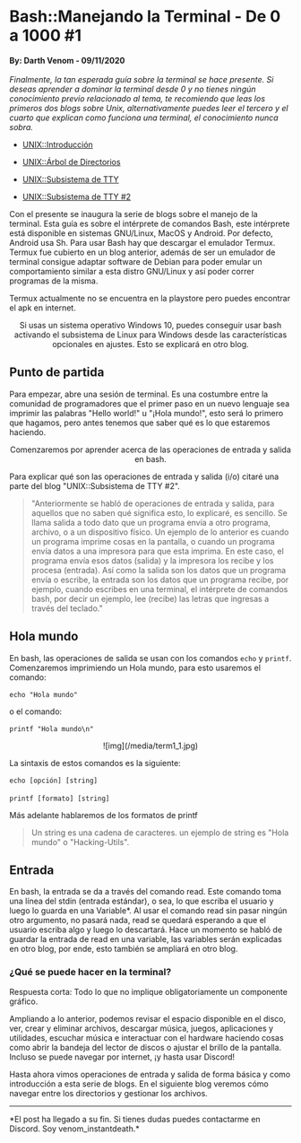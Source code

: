 # Bash::Manejando la Terminal - De 0 a 1000 #1
<b>By: Darth Venom - 09/11/2020</b>
<br>
<br>
*Finalmente, la tan esperada guía sobre la terminal se hace presente. Si deseas aprender a dominar la terminal desde 0 y no tienes ningún conocimiento previo relacionado al tema, te recomiendo que leas los primeros dos blogs sobre Unix, alternativamente puedes leer el tercero y el cuarto que explican como funciona una terminal, el conocimiento nunca sobra.*

- [UNIX::Introducción](http://aminoapps.com/p/1p1s72)

- [UNIX::Árbol de Directorios](http://aminoapps.com/p/acjg6k)

- [UNIX::Subsistema de TTY](http://aminoapps.com/p/13sczv)

- [UNIX::Subsistema de TTY #2](http://aminoapps.com/p/pmqzivz)

Con el presente se inaugura la serie de blogs sobre el manejo de la terminal. Esta guía es sobre el intérprete de comandos Bash, este intérprete está disponible en sistemas GNU/Linux, MacOS y Android. Por defecto, Android usa Sh. Para usar Bash hay que descargar el emulador Termux. Termux fue cubierto en un blog anterior, además de ser un emulador de terminal consigue adaptar software de Debian para poder emular un comportamiento similar a esta distro GNU/Linux y así poder correr programas de la misma.

Termux actualmente no se encuentra en la playstore pero puedes encontrar el apk en internet.

<center>Si usas un sistema operativo Windows 10, puedes conseguir usar bash activando el subsistema de Linux para Windows desde las características opcionales en ajustes. Esto se explicará en otro blog.</center>

## Punto de partida

Para empezar, abre una sesión de terminal. Es una costumbre entre la comunidad de programadores que el primer paso en un nuevo lenguaje sea imprimir las palabras "Hello world!" u "¡Hola mundo!", esto será lo primero que hagamos, pero antes tenemos que saber qué es lo que estaremos haciendo.

<center>Comenzaremos por aprender acerca de las operaciones de entrada y salida en bash.</center>

Para explicar qué son las operaciones de entrada y salida (i/o) citaré una parte del blog "UNIX::Subsistema de TTY #2".

> "Anteriormente se habló de operaciones de entrada y salida, para aquellos que no saben qué significa esto, lo explicaré, es sencillo. Se llama salida a todo dato que un programa envía a otro programa, archivo, o a un dispositivo físico. Un ejemplo de lo anterior es cuando un programa imprime cosas en la pantalla, o cuando un programa envía datos a una impresora para que esta imprima. En este caso, el programa envía esos datos (salida) y la impresora los recibe y los procesa (entrada). Así como la salida son los datos que un programa envía o escribe, la entrada son los datos que un programa recibe, por ejemplo, cuando escribes en una terminal, el intérprete de comandos bash, por decir un ejemplo, lee (recibe) las letras que ingresas a través del teclado."

## Hola mundo

En bash, las operaciones de salida se usan con los comandos `echo` y `printf`. Comenzaremos imprimiendo un Hola mundo, para esto usaremos el comando:

```
echo "Hola mundo"
```

o el comando:

```
printf "Hola mundo\n"
```

<center>![img](/media/term1_1.jpg)</center>

La sintaxis de estos comandos es la siguiente:

```
echo [opción] [string]

printf [formato] [string]
```

Más adelante hablaremos de los formatos de printf

> Un string es una cadena de caracteres. un ejemplo de string es "Hola mundo" o "Hacking-Utils".

## Entrada

En bash, la entrada se da a través del comando read. Este comando toma una línea del stdin (entrada estándar), o sea, lo que escriba el usuario y luego lo guarda en una Variable*. Al usar el comando read sin pasar ningún otro argumento, no pasará nada, read se quedará esperando a que el usuario escriba algo y luego lo descartará. Hace un momento se habló de guardar la entrada de read en una variable, las variables serán explicadas en otro blog, por ende, esto también se ampliará en otro blog.

### ¿Qué se puede hacer en la terminal?

Respuesta corta: Todo lo que no implique obligatoriamente un componente gráfico.

Ampliando a lo anterior, podemos revisar el espacio disponible en el disco, ver, crear y eliminar archivos, descargar música, juegos, aplicaciones y utilidades, escuchar música e interactuar con el hardware haciendo cosas como abrir la bandeja del lector de discos o ajustar el brillo de la pantalla. Incluso se puede navegar por internet, ¡y hasta usar Discord!

Hasta ahora vimos operaciones de entrada y salida de forma básica y como introducción a esta serie de blogs. En el siguiente blog veremos cómo navegar entre los directorios y gestionar los archivos.
<br>
<hr>
*El post ha llegado a su fin. Si tienes dudas puedes contactarme en Discord. Soy venom_instantdeath.*

